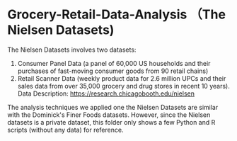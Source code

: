 # Grocery-Retail-Data-Analysis （The Nielsen Datasets)

The Nielsen Datasets involves two datasets:     
1) Consumer Panel Data (a panel of 60,000 US households and their purchases of fast-moving consumer goods from 90 retail chains)      
2) Retail Scanner Data (weekly product data for 2.6 million UPCs and their sales data from over 35,000 grocery and drug stores in recent 10 years).      
Data Description: https://research.chicagobooth.edu/nielsen

The analysis techniques we applied one the Nielsen Datasets are similar with the Dominick's Finer Foods datasets. However, since the Nielsen datasets is a private dataset, this folder only shows a few Python and R scripts (without any data) for reference.
